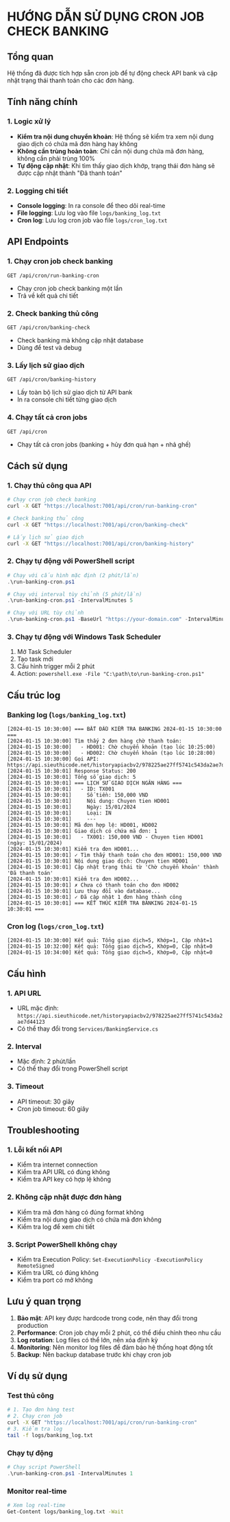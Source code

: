 # HƯỚNG DẪN SỬ DỤNG CRON JOB CHECK BANKING

## Tổng quan
Hệ thống đã được tích hợp sẵn cron job để tự động check API bank và cập nhật trạng thái thanh toán cho các đơn hàng.

## Tính năng chính

### 1. Logic xử lý
- **Kiểm tra nội dung chuyển khoản**: Hệ thống sẽ kiểm tra xem nội dung giao dịch có chứa mã đơn hàng hay không
- **Không cần trùng hoàn toàn**: Chỉ cần nội dung chứa mã đơn hàng, không cần phải trùng 100%
- **Tự động cập nhật**: Khi tìm thấy giao dịch khớp, trạng thái đơn hàng sẽ được cập nhật thành "Đã thanh toán"

### 2. Logging chi tiết
- **Console logging**: In ra console để theo dõi real-time
- **File logging**: Lưu log vào file `logs/banking_log.txt`
- **Cron log**: Lưu log cron job vào file `logs/cron_log.txt`

## API Endpoints

### 1. Chạy cron job check banking
```
GET /api/cron/run-banking-cron
```
- Chạy cron job check banking một lần
- Trả về kết quả chi tiết

### 2. Check banking thủ công
```
GET /api/cron/banking-check
```
- Check banking mà không cập nhật database
- Dùng để test và debug

### 3. Lấy lịch sử giao dịch
```
GET /api/cron/banking-history
```
- Lấy toàn bộ lịch sử giao dịch từ API bank
- In ra console chi tiết từng giao dịch

### 4. Chạy tất cả cron jobs
```
GET /api/cron
```
- Chạy tất cả cron jobs (banking + hủy đơn quá hạn + nhả ghế)

## Cách sử dụng

### 1. Chạy thủ công qua API
```bash
# Chạy cron job check banking
curl -X GET "https://localhost:7001/api/cron/run-banking-cron"

# Check banking thủ công
curl -X GET "https://localhost:7001/api/cron/banking-check"

# Lấy lịch sử giao dịch
curl -X GET "https://localhost:7001/api/cron/banking-history"
```

### 2. Chạy tự động với PowerShell script
```powershell
# Chạy với cấu hình mặc định (2 phút/lần)
.\run-banking-cron.ps1

# Chạy với interval tùy chỉnh (5 phút/lần)
.\run-banking-cron.ps1 -IntervalMinutes 5

# Chạy với URL tùy chỉnh
.\run-banking-cron.ps1 -BaseUrl "https://your-domain.com" -IntervalMinutes 3
```

### 3. Chạy tự động với Windows Task Scheduler
1. Mở Task Scheduler
2. Tạo task mới
3. Cấu hình trigger mỗi 2 phút
4. Action: `powershell.exe -File "C:\path\to\run-banking-cron.ps1"`

## Cấu trúc log

### Banking log (`logs/banking_log.txt`)
```
[2024-01-15 10:30:00] === BẮT ĐẦU KIỂM TRA BANKING 2024-01-15 10:30:00 ===
[2024-01-15 10:30:00] Tìm thấy 2 đơn hàng chờ thanh toán:
[2024-01-15 10:30:00]   - HD001: Chờ chuyển khoản (tạo lúc 10:25:00)
[2024-01-15 10:30:00]   - HD002: Chờ chuyển khoản (tạo lúc 10:28:00)
[2024-01-15 10:30:00] Gọi API: https://api.sieuthicode.net/historyapiacbv2/978225ae27ff5741c543da2ae7d44123
[2024-01-15 10:30:01] Response Status: 200
[2024-01-15 10:30:01] Tổng số giao dịch: 5
[2024-01-15 10:30:01] === LỊCH SỬ GIAO DỊCH NGÂN HÀNG ===
[2024-01-15 10:30:01]   - ID: TX001
[2024-01-15 10:30:01]     Số tiền: 150,000 VND
[2024-01-15 10:30:01]     Nội dung: Chuyen tien HD001
[2024-01-15 10:30:01]     Ngày: 15/01/2024
[2024-01-15 10:30:01]     Loại: IN
[2024-01-15 10:30:01]     ---
[2024-01-15 10:30:01] Mã đơn hợp lệ: HD001, HD002
[2024-01-15 10:30:01] Giao dịch có chứa mã đơn: 1
[2024-01-15 10:30:01]   - TX001: 150,000 VND - Chuyen tien HD001 (ngày: 15/01/2024)
[2024-01-15 10:30:01] Kiểm tra đơn HD001...
[2024-01-15 10:30:01] ✓ Tìm thấy thanh toán cho đơn HD001: 150,000 VND
[2024-01-15 10:30:01] Nội dung giao dịch: Chuyen tien HD001
[2024-01-15 10:30:01] Cập nhật trạng thái từ 'Chờ chuyển khoản' thành 'Đã thanh toán'
[2024-01-15 10:30:01] Kiểm tra đơn HD002...
[2024-01-15 10:30:01] ✗ Chưa có thanh toán cho đơn HD002
[2024-01-15 10:30:01] Lưu thay đổi vào database...
[2024-01-15 10:30:01] ✓ Đã cập nhật 1 đơn hàng thành công
[2024-01-15 10:30:01] === KẾT THÚC KIỂM TRA BANKING 2024-01-15 10:30:01 ===
```

### Cron log (`logs/cron_log.txt`)
```
[2024-01-15 10:30:00] Kết quả: Tổng giao dịch=5, Khớp=1, Cập nhật=1
[2024-01-15 10:32:00] Kết quả: Tổng giao dịch=5, Khớp=0, Cập nhật=0
[2024-01-15 10:34:00] Kết quả: Tổng giao dịch=5, Khớp=0, Cập nhật=0
```

## Cấu hình

### 1. API URL
- URL mặc định: `https://api.sieuthicode.net/historyapiacbv2/978225ae27ff5741c543da2ae7d44123`
- Có thể thay đổi trong `Services/BankingService.cs`

### 2. Interval
- Mặc định: 2 phút/lần
- Có thể thay đổi trong PowerShell script

### 3. Timeout
- API timeout: 30 giây
- Cron job timeout: 60 giây

## Troubleshooting

### 1. Lỗi kết nối API
- Kiểm tra internet connection
- Kiểm tra API URL có đúng không
- Kiểm tra API key có hợp lệ không

### 2. Không cập nhật được đơn hàng
- Kiểm tra mã đơn hàng có đúng format không
- Kiểm tra nội dung giao dịch có chứa mã đơn không
- Kiểm tra log để xem chi tiết

### 3. Script PowerShell không chạy
- Kiểm tra Execution Policy: `Set-ExecutionPolicy -ExecutionPolicy RemoteSigned`
- Kiểm tra URL có đúng không
- Kiểm tra port có mở không

## Lưu ý quan trọng

1. **Bảo mật**: API key được hardcode trong code, nên thay đổi trong production
2. **Performance**: Cron job chạy mỗi 2 phút, có thể điều chỉnh theo nhu cầu
3. **Log rotation**: Log files có thể lớn, nên xóa định kỳ
4. **Monitoring**: Nên monitor log files để đảm bảo hệ thống hoạt động tốt
5. **Backup**: Nên backup database trước khi chạy cron job

## Ví dụ sử dụng

### Test thủ công
```bash
# 1. Tạo đơn hàng test
# 2. Chạy cron job
curl -X GET "https://localhost:7001/api/cron/run-banking-cron"
# 3. Kiểm tra log
tail -f logs/banking_log.txt
```

### Chạy tự động
```powershell
# Chạy script PowerShell
.\run-banking-cron.ps1 -IntervalMinutes 1
```

### Monitor real-time
```bash
# Xem log real-time
Get-Content logs/banking_log.txt -Wait
``` 
